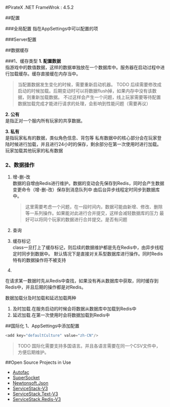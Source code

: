 #PirateX
.NET FrameWrok : 4.5.2

##配置

###全局配置
指在AppSettings中可以配置的项

###Server配置


##数据缓存

###1、缓存类型
**1. 配置数据**    
指游戏中的数值数据，这样的数据单独放在一个数据库中。服务器在启动过程中进行加载缓存。缓存直接缓在内存当中。
>当配置数据发生变化的时候，需要重新启动机器。
>TODO 后续需要修改成启动的时候加载。后期变动时可以将数据flush掉，如果内存中没有该数据，则重新加载数据。 不过这样会产生一个问题，线上玩家需要等待配置数据加载完成才能进行请求的处理，会影响到性能问题（需要再议）

**2. 公有**    
是指正对一个服内所有玩家的共享数据。

**3. 私有**   
是指玩家私有的数据，类似角色信息、背包等
私有数据中的核心部分会在玩家登陆时候进行加载，并且进行24小时的保存，剩余部分在第一次使用时进行加载。   
玩家加载其他玩家的私有数据


### 2、数据操作
1. 增-删-改   
    数据的自增由Redis进行维护。数据的变动会先保存到Redis，同时会产生数据变更命令（增-删-改）保存到消息队列中
    由后台异步线程定时同步到数据库中。
    >这里需要考虑一个问题，在一段时间内，数据可能由新增、修改、删除等一系列操作。如果能对此进行合并提交，这样会减轻数据库的压力
    >最好可以将同个玩家的数据进行合并提交。是否有问题
2. 查询   
    
3. 缓存标记    
    class一旦打上了缓存标记，则后续的数据维护都是先在Redis中，由异步线程定时同步到数据中。
    默认情况下是直接对关系型数据库进行操作。同时Redis特有的数据操作将不被支持
4. 

在请求某一数据时先从Redis中查找，如果没有再从数据库中获取，同时缓存到Redis中，并且后期的操作都是对Redis。


数据加载分及时加载和延迟加载两种
1. 及时加载.在服务启动的时候会将数据从数据库中加载到Redis中
2. 延迟加载.在第一次使用时会将数据加载到Redis中



##国际化
1、AppSettings中添加配置

```csharp
<add key="defaultCulture" value="zh-CN"/>
```


> TODO 国际化需要支持多国语言。并且各语言需要在同一个CSV文件中，方便后期维护。



##Open Source Projects in Use

- [Autofac](https://github.com/autofac/Autofac)
- [SuperSocket](https://github.com/kerryjiang/SuperSocket)
- [Newtonsoft.Json](https://github.com/JamesNK/Newtonsoft.Json)
- [ServiceStack-V3](https://github.com/ServiceStack/ServiceStack)
- [ServiceStack.Text-V3](https://github.com/ServiceStack/ServiceStack.Text)
- [ServiceStack.Redis-V3](https://github.com/ServiceStack/ServiceStack.Redis)